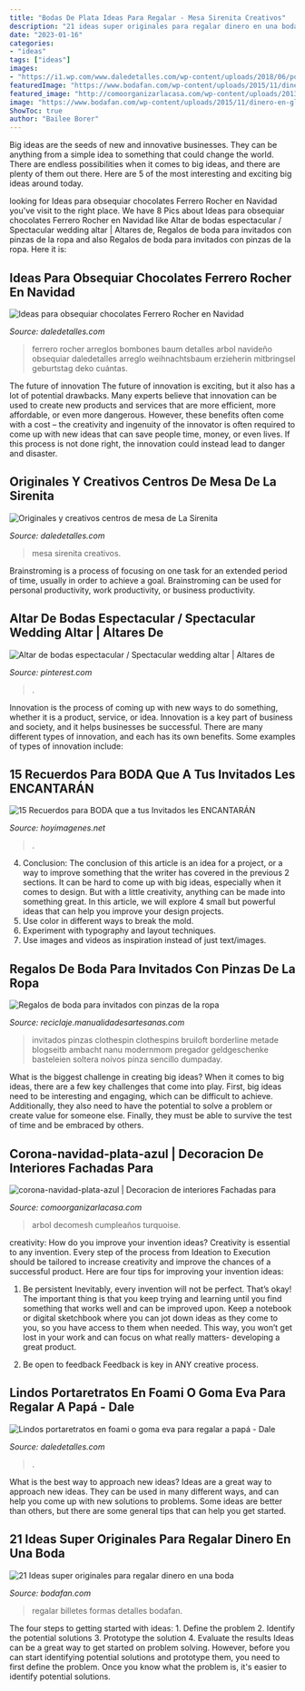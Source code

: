 ```yaml
---
title: "Bodas De Plata Ideas Para Regalar - Mesa Sirenita Creativos"
description: "21 ideas super originales para regalar dinero en una boda"
date: "2023-01-16"
categories:
- "ideas"
tags: ["ideas"]
images:
- "https://i1.wp.com/www.daledetalles.com/wp-content/uploads/2018/06/portaretratos-para-papa9.jpg?resize=540%2C720"
featuredImage: "https://www.bodafan.com/wp-content/uploads/2015/11/dinero-en-globos.jpg"
featured_image: "http://comoorganizarlacasa.com/wp-content/uploads/2013/11/corona-navidad-plata-azul.jpg"
image: "https://www.bodafan.com/wp-content/uploads/2015/11/dinero-en-globos.jpg"
ShowToc: true
author: "Bailee Borer"
---
```



Big ideas are the seeds of new and innovative businesses. They can be anything from a simple idea to something that could change the world. There are endless possibilities when it comes to big ideas, and there are plenty of them out there. Here are 5 of the most interesting and exciting big ideas around today.

	

		
looking for Ideas para obsequiar chocolates Ferrero Rocher en Navidad you've visit to the right place. We have 8 Pics about Ideas para obsequiar chocolates Ferrero Rocher en Navidad like Altar de bodas espectacular / Spectacular wedding altar | Altares de, Regalos de boda para invitados con pinzas de la ropa and also Regalos de boda para invitados con pinzas de la ropa. Here it is:
		
    
## Ideas Para Obsequiar Chocolates Ferrero Rocher En Navidad

<img loading=lazy src="http://i1.wp.com/www.daledetalles.com/wp-content/uploads/2016/08/arreglos-con-chocolates-ferrero12.jpg" onerror="this.onerror=null;this.src='https://tse1.mm.bing.net/th?id=OIP.VeAB8oa6p2T8mY20i637GwHaM0&amp;pid=15.1';" alt="Ideas para obsequiar chocolates Ferrero Rocher en Navidad">

_Source: daledetalles.com_

>ferrero rocher arreglos bombones baum detalles arbol navideño obsequiar daledetalles arreglo weihnachtsbaum erzieherin mitbringsel geburtstag deko cuántas. 

	

The future of innovation
The future of innovation is exciting, but it also has a lot of potential drawbacks. Many experts believe that innovation can be used to create new products and services that are more efficient, more affordable, or even more dangerous. However, these benefits often come with a cost – the creativity and ingenuity of the innovator is often required to come up with new ideas that can save people time, money, or even lives. If this process is not done right, the innovation could instead lead to danger and disaster.

    
## Originales Y Creativos Centros De Mesa De La Sirenita

<img loading=lazy src="http://i1.wp.com/www.daledetalles.com/wp-content/uploads/2016/08/centro-de-mesa-sirenita7.jpg" onerror="this.onerror=null;this.src='https://tse3.mm.bing.net/th?id=OIP.OCThVuTy2wvfMMdq--GoHgHaLF&amp;pid=15.1';" alt="Originales y creativos centros de mesa de La Sirenita">

_Source: daledetalles.com_

>mesa sirenita creativos. 

	

Brainstroming is a process of focusing on one task for an extended period of time, usually in order to achieve a goal. Brainstroming can be used for personal productivity, work productivity, or business productivity.

    
## Altar De Bodas Espectacular / Spectacular Wedding Altar | Altares De

<img loading=lazy src="https://i.pinimg.com/736x/e9/c6/19/e9c619e57971f1ee99d16aa99ef00f77.jpg" onerror="this.onerror=null;this.src='https://tse1.mm.bing.net/th?id=OIP.jj_HsJvLo0aCw1MA_d5IuwHaLH&amp;pid=15.1';" alt="Altar de bodas espectacular / Spectacular wedding altar | Altares de">

_Source: pinterest.com_

>. 

	

Innovation is the process of coming up with new ways to do something, whether it is a product, service, or idea. Innovation is a key part of business and society, and it helps businesses be successful. There are many different types of innovation, and each has its own benefits. Some examples of types of innovation include:

    
## 15 Recuerdos Para BODA Que A Tus Invitados Les ENCANTARÁN

<img loading=lazy src="https://hoyimagenes.net/wp-content/uploads/2018/04/RegaloBoda.jpg" onerror="this.onerror=null;this.src='https://tse3.mm.bing.net/th?id=OIP.LaXBvv1V5NicYiTrDMcUAwHaKR&amp;pid=15.1';" alt="15 Recuerdos para BODA que a tus Invitados les ENCANTARÁN">

_Source: hoyimagenes.net_

>. 

	

4. Conclusion: The conclusion of this article is an idea for a project, or a way to improve something that the writer has covered in the previous 2 sections.
It can be hard to come up with big ideas, especially when it comes to design. But with a little creativity, anything can be made into something great. In this article, we will explore 4 small but powerful ideas that can help you improve your design projects.
1. Use color in different ways to break the mold.
2. Experiment with typography and layout techniques.
3. Use images and videos as inspiration instead of just text/images.

    
## Regalos De Boda Para Invitados Con Pinzas De La Ropa

<img loading=lazy src="https://www.manualidadesartesanas.com/wp-content/uploads/2014/07/regalos-de-boda-para-invitados.jpg" onerror="this.onerror=null;this.src='https://tse2.mm.bing.net/th?id=OIP.8BL19oMhgFOdzDqpB26pgQHaIn&amp;pid=15.1';" alt="Regalos de boda para invitados con pinzas de la ropa">

_Source: reciclaje.manualidadesartesanas.com_

>invitados pinzas clothespin clothespins bruiloft borderline metade blogseitb ambacht nanu modernmom pregador geldgeschenke basteleien soltera noivos pinza sencillo dumpaday. 

	

What is the biggest challenge in creating big ideas?
When it comes to big ideas, there are a few key challenges that come into play. First, big ideas need to be interesting and engaging, which can be difficult to achieve. Additionally, they also need to have the potential to solve a problem or create value for someone else. Finally, they must be able to survive the test of time and be embraced by others.

    
## Corona-navidad-plata-azul | Decoracion De Interiores Fachadas Para

<img loading=lazy src="http://comoorganizarlacasa.com/wp-content/uploads/2013/11/corona-navidad-plata-azul.jpg" onerror="this.onerror=null;this.src='https://tse3.mm.bing.net/th?id=OIP.uWVkY1ycclpHQGdqVXz0IAHaIa&amp;pid=15.1';" alt="corona-navidad-plata-azul | Decoracion de interiores Fachadas para">

_Source: comoorganizarlacasa.com_

>arbol decomesh cumpleaños turquoise. 

	

creativity: How do you improve your invention ideas?
Creativity is essential to any invention. Every step of the process from Ideation to Execution should be tailored to increase creativity and improve the chances of a successful product. Here are four tips for improving your invention ideas:
1. Be persistent
Inevitably, every invention will not be perfect. That’s okay! The important thing is that you keep trying and learning until you find something that works well and can be improved upon. Keep a notebook or digital sketchbook where you can jot down ideas as they come to you, so you have access to them when needed. This way, you won’t get lost in your work and can focus on what really matters- developing a great product.

2. Be open to feedback
Feedback is key in ANY creative process.

    
## Lindos Portaretratos En Foami O Goma Eva Para Regalar A Papá - Dale

<img loading=lazy src="https://i1.wp.com/www.daledetalles.com/wp-content/uploads/2018/06/portaretratos-para-papa9.jpg?resize=540%2C720" onerror="this.onerror=null;this.src='https://tse4.mm.bing.net/th?id=OIP.xEecL7KJxhjiX-uU3gccZQHaJ4&amp;pid=15.1';" alt="Lindos portaretratos en foami o goma eva para regalar a papá - Dale">

_Source: daledetalles.com_

>. 

	

What is the best way to approach new ideas?
Ideas are a great way to approach new ideas. They can be used in many different ways, and can help you come up with new solutions to problems. Some ideas are better than others, but there are some general tips that can help you get started.

    
## 21 Ideas Super Originales Para Regalar Dinero En Una Boda

<img loading=lazy src="https://www.bodafan.com/wp-content/uploads/2015/11/dinero-en-globos.jpg" onerror="this.onerror=null;this.src='https://tse3.mm.bing.net/th?id=OIP.Q4XGahXpbxtk8_pohaWaagHaLR&amp;pid=15.1';" alt="21 Ideas super originales para regalar dinero en una boda">

_Source: bodafan.com_

>regalar billetes formas detalles bodafan. 

	

The four steps to getting started with ideas: 1. Define the problem 2. Identify the potential solutions 3. Prototype the solution 4. Evaluate the results
Ideas can be a great way to get started on problem solving. However, before you can start identifying potential solutions and prototype them, you need to first define the problem. Once you know what the problem is, it's easier to identify potential solutions.

